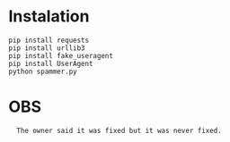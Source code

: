 # Instalation
```instalation
pip install requests
pip install urllib3
pip install fake_useragent
pip install UserAgent
python spammer.py
```
# OBS
```lmao
  The owner said it was fixed but it was never fixed.
```
